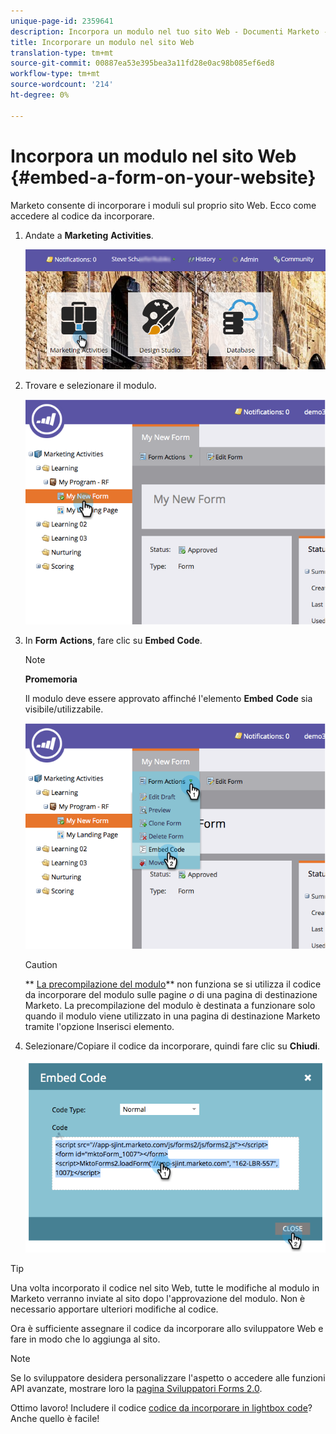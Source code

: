 ```yaml
---
unique-page-id: 2359641
description: Incorpora un modulo nel tuo sito Web - Documenti Marketo - Documentazione del prodotto
title: Incorporare un modulo nel sito Web
translation-type: tm+mt
source-git-commit: 00887ea53e395bea3a11fd28e0ac98b085ef6ed8
workflow-type: tm+mt
source-wordcount: '214'
ht-degree: 0%

---
```



# Incorpora un modulo nel sito Web {#embed-a-form-on-your-website}

Marketo consente di incorporare i moduli sul proprio sito Web. Ecco come accedere al codice da incorporare.

1. Andate a **Marketing** **Activities**.

   ![](assets/login-marketing-activities-4.png)

1. Trovare e selezionare il modulo.

   ![](assets/image2014-9-15-12-3a12-3a14.png)

1. In **Form** **Actions**, fare clic su **Embed** **Code**.

   >[!NOTE]
   >
   >**Promemoria**
   >
   >
   >Il modulo deve essere approvato affinché l&#39;elemento **Embed** **Code** sia visibile/utilizzabile.

   ![](assets/image2014-9-15-12-3a12-3a20.png)

   >[!CAUTION]
   >
   >** [La precompilazione del modulo](../../../../product-docs/administration/settings/edit-landing-page-settings.md)** non funziona se si utilizza il codice da incorporare del modulo sulle pagine *o* di una pagina di destinazione Marketo. La precompilazione del modulo è destinata a funzionare solo quando il modulo viene utilizzato in una pagina di destinazione Marketo tramite l&#39;opzione Inserisci elemento.

1. Selezionare/Copiare il codice da incorporare, quindi fare clic su **Chiudi**.

   ![](assets/image2014-9-15-12-3a12-3a31.png)

>[!TIP]
>
>Una volta incorporato il codice nel sito Web, tutte le modifiche al modulo in Marketo verranno inviate al sito dopo l&#39;approvazione del modulo. Non è necessario apportare ulteriori modifiche al codice.

Ora è sufficiente assegnare il codice da incorporare allo sviluppatore Web e fare in modo che lo aggiunga al sito.

>[!NOTE]
>
>Se lo sviluppatore desidera personalizzare l&#39;aspetto o accedere alle funzioni API avanzate, mostrare loro la [pagina Sviluppatori Forms 2.0](http://developers.marketo.com/documentation/websites/forms-2-0/).

Ottimo lavoro! Includere il codice [codice da incorporare in lightbox code](use-a-form-in-a-lightbox.md)? Anche quello è facile!
